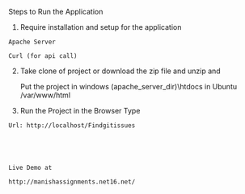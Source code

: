 Steps to Run the Application

   1. Require installation and setup for the application

    Apache Server
    
    Curl (for api call)

   2. Take clone of project or download the zip file and unzip and
      
      Put the project in windows (apache_server_dir)\htdocs
                      in Ubuntu   /var/www/html

   3. Run the Project in the Browser Type

    Url: http://localhost/Findgitissues
    
    
    
    
    
    Live Demo at 
    
    http://manishassignments.net16.net/
